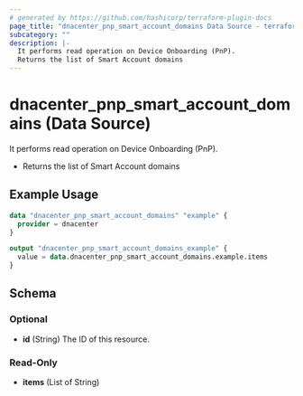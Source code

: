 ```yaml
---
# generated by https://github.com/hashicorp/terraform-plugin-docs
page_title: "dnacenter_pnp_smart_account_domains Data Source - terraform-provider-dnacenter"
subcategory: ""
description: |-
  It performs read operation on Device Onboarding (PnP).
  Returns the list of Smart Account domains
---
```


# dnacenter_pnp_smart_account_domains (Data Source)

It performs read operation on Device Onboarding (PnP).

- Returns the list of Smart Account domains

## Example Usage

```terraform
data "dnacenter_pnp_smart_account_domains" "example" {
  provider = dnacenter
}

output "dnacenter_pnp_smart_account_domains_example" {
  value = data.dnacenter_pnp_smart_account_domains.example.items
}
```

<!-- schema generated by tfplugindocs -->
## Schema

### Optional

- **id** (String) The ID of this resource.

### Read-Only

- **items** (List of String)


